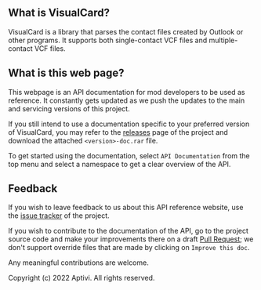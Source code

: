 ## What is VisualCard?

VisualCard is a library that parses the contact files created by Outlook or other programs. It supports both single-contact VCF files and multiple-contact VCF files.

## What is this web page?
 
This webpage is an API documentation for mod developers to be used as reference. It constantly gets updated as we push the updates to the main and servicing versions of this project.

If you still intend to use a documentation specific to your preferred version of VisualCard, you may refer to the [releases](https://github.com/Aptivi/VisualCard/releases) page of the project and download the attached `<version>-doc.rar` file.

To get started using the documentation, select `API Documentation` from the top menu and select a namespace to get a clear overview of the API.

## Feedback

If you wish to leave feedback to us about this API reference website, use the [issue tracker](https://github.com/Aptivi/VisualCard/issues) of the project.

If you wish to contribute to the documentation of the API, go to the project source code and make your improvements there on a draft [Pull Request](https://github.com/Aptivi/VisualCard/pulls); we don't support override files that are made by clicking on `Improve this doc`.

Any meaningful contributions are welcome.

Copyright (c) 2022 Aptivi. All rights reserved.